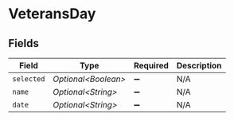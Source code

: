# VeteransDay


## Fields

| Field                | Type                 | Required             | Description          |
| -------------------- | -------------------- | -------------------- | -------------------- |
| `selected`           | *Optional\<Boolean>* | :heavy_minus_sign:   | N/A                  |
| `name`               | *Optional\<String>*  | :heavy_minus_sign:   | N/A                  |
| `date`               | *Optional\<String>*  | :heavy_minus_sign:   | N/A                  |